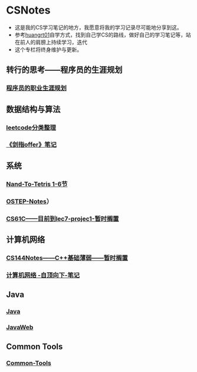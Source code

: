# CSNotes

- 这是我的CS学习笔记的地方，我愿意将我的学习记录尽可能地分享到这。
- 参考[huangrt01](https://github.com/huangrt01)自学方式，找到自己学CS的路线，做好自己的学习笔记等，站在前人的肩膀上持续学习，迭代
- 这个专栏将终身维护与更新。

## 转行的思考——程序员的生涯规划

### [程序员的职业生涯规划](https://github.com/RshStone/CS-Notes/blob/master/Notes/Output/程序员的职业生涯规划.md)

## 数据结构与算法

### [leetcode分类整理](https://github.com/RshStone/CS-Notes/blob/master/Notes/Output/leetcode.md)

### [《剑指offer》笔记](https://github.com/RshStone/CS-Notes/blob/master/Notes/Output/%E3%80%8A%E5%89%91%E6%8C%87offer%E3%80%8B%E7%AC%94%E8%AE%B0.md)

## 系统

### [Nand-To-Tetris 1-6节](https://github.com/RshStone/CS-Notes/blob/master/Notes/Output/Nand-to-Tetris.md)

### [OSTEP-Notes](https://github.com/RshStone/CS-Notes/blob/master/Notes/OS.md)）

### [CS61C——目前到lec7-projec1-暂时搁置](https://github.com/RshStone/CS-Notes/blob/master/Notes/Output/CS61C.md)

## 计算机网络

### [CS144Notes——C++基础薄弱——暂时搁置](https://github.com/RshStone/CS-Notes/blob/master/Notes/Output/CS144.md)

### [计算机网络 -自顶向下-笔记](https://github.com/RshStone/CS-Notes/blob/master/Notes/Output/%E8%AE%A1%E7%AE%97%E6%9C%BA%E7%BD%91%E7%BB%9C.md)

## Java

### [Java](https://github.com/RshStone/CS-Notes/blob/master/Notes/Output/Java.md)

### [JavaWeb](https://github.com/RshStone/CS-Notes/blob/master/Notes/Output/JavaWeb.md)

## Common Tools

### [Common-Tools](https://github.com/RshStone/CS-Notes/blob/master/Notes/Output/Common-Tools.md)
